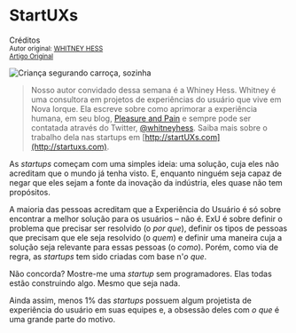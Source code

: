 StartUXs
=================
Créditos<br/>
<small>Autor original: [WHITNEY HESS](http://52weeksofux.com/)<br/>[Artigo Original](http://52weeksofux.com/post/890289075/startuxs)</small>

![Criança segurando carroça, sozinha](http://media.tumblr.com/tumblr_l6hlganQRU1qz7ace.jpg "Criança segurando carroça, sozinha")

> Nosso autor convidado dessa semana é a Whiney Hess. Whitney é uma consultora em projetos de experiências do usuário que vive em Nova Iorque. Ela escreve sobre como aprimorar a experiência humana, em seu blog, [Pleasure and Pain](http://whitneyhess.com/blog/) e sempre pode ser contatada através do Twitter, [@whitneyhess](http://twitter.com/whitneyhess). Saiba mais sobre o trabalho dela nas startups em [http://startUXs.com](http://startuxs.com).

As *startups* começam com uma simples ideia: uma solução, cuja eles não acreditam que o mundo já tenha visto. E, enquanto ninguém seja capaz de negar que eles sejam a fonte da inovação da indústria, eles quase não tem propósitos.

A maioria das pessoas acreditam que a Experiência do Usuário é só sobre encontrar a melhor solução para os usuários &ndash; não é. ExU é sobre definir o problema que precisar ser resolvido (o *por que*), definir os tipos de pessoas que precisam que ele seja resolvido (o *quem*) e definir uma maneira cuja a solução seja relevante para essas pessoas (o *como*). Porém, como via de regra, as *startups* tem sido criadas com base n'*o que*.

Não concorda? Mostre-me uma *startup* sem programadores. Elas todas estão construindo algo. Mesmo que seja nada.

Ainda assim, menos 1% das *startups* possuem algum projetista de experiência do usuário em suas equipes e, a obsessão deles com *o que* é uma grande parte do motivo.
